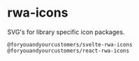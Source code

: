 # rwa-icons

SVG's for library specific icon packages.

`@foryouandyourcustomers/svelte-rwa-icons`
`@foryouandyourcustomers/react-rwa-icons`
